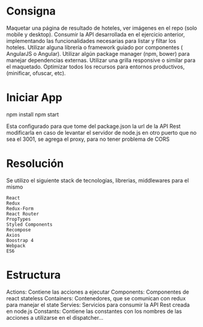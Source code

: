 # Consigna
Maquetar una página de resultado de hoteles, ver imágenes en el repo (solo mobile y desktop).
Consumir la API desarrollada en el ejercicio anterior, implementando las funcionalidades
necesarias para listar y filtar los hoteles.
Utilizar alguna librería o framework guiado por componentes ( AngularJS o Angular).
Utilizar algún package manager (npm, bower) para manejar dependencias externas.
Utilizar una grilla responsive o similar para el maquetado.
Optimizar todos los recursos para entornos productivos, (minificar, ofuscar, etc).

# Iniciar App

npm install
npm start

Esta configurado para que tome del package.json la url de la API Rest
modificarla en caso de levantar el servidor de node.js en otro puerto que no sea el 3001,
se agrega el proxy, para no tener problema de CORS

# Resolución
Se utilizo el siguiente stack de tecnologías, librerias, middlewares para el mismo

    React
    Redux
    Redux-Form
    React Router
    PropTypes
    Styled Components
    Recompose
    Axios
    Boostrap 4
    Webpack
    ES6

# Estructura
Actions: Contiene las acciones a ejecutar
Components: Componentes de react stateless
Containers: Contenedores, que se comunican con redux para manejar el state
Servies: Servicios para consumir la API Rest creada en node.js
Constants: Contiene las constantes con los nombres de las acciones a utilizarse en el dispatcher...